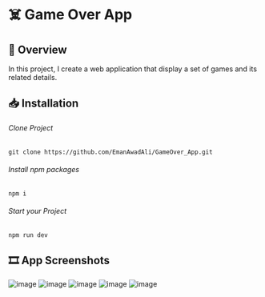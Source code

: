# ☠️ Game Over App
## 📌 Overview
In this project, I create a web application that display a set of games and its related details.

## 📥 Installation
###### Clone Project
```
git clone https://github.com/EmanAwadAli/GameOver_App.git
```
###### Install npm packages
```
npm i
```
###### Start your Project
```
npm run dev
```
## 🎞️ App Screenshots
![image](https://github.com/EmanAwadAli/GameOver_App/assets/54704537/3559863c-ddba-4c75-a8b4-79845c18960a)
![image](https://github.com/EmanAwadAli/GameOver_App/assets/54704537/695f7721-f293-43c1-8caf-76287323bde1)
![image](https://github.com/EmanAwadAli/GameOver_App/assets/54704537/361aa249-e32a-4337-9ef2-21b3f308ac94)
![image](https://github.com/EmanAwadAli/GameOver_App/assets/54704537/50a2cbc8-6996-4def-b749-c29994058615)
![image](https://github.com/EmanAwadAli/GameOver_App/assets/54704537/9ee863d4-3359-4695-85fb-2aba8c47edab)
